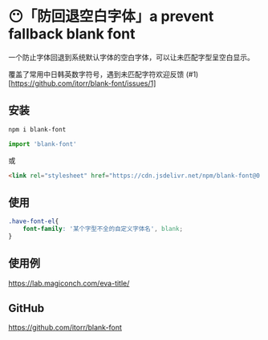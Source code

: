 # 😶「防回退空白字体」a prevent fallback blank font

一个防止字体回退到系统默认字体的空白字体，可以让未匹配字型呈空白显示。

覆盖了常用中日韩英数字符号，遇到未匹配字符欢迎反馈 (#1)[https://github.com/itorr/blank-font/issues/1]


## 安装
```bash
npm i blank-font
```
```javascript
import 'blank-font'
```

或
```html
<link rel="stylesheet" href="https://cdn.jsdelivr.net/npm/blank-font@0.0.1/blank.font.css">
```

## 使用
```css
.have-font-el{
    font-family: '某个字型不全的自定义字体名', blank;
}
```

## 使用例
https://lab.magiconch.com/eva-title/

## GitHub
https://github.com/itorr/blank-font
